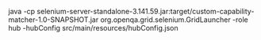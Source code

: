 java -cp selenium-server-standalone-3.141.59.jar:target/custom-capability-matcher-1.0-SNAPSHOT.jar org.openqa.grid.selenium.GridLauncher -role hub -hubConfig src/main/resources/hubConfig.json
